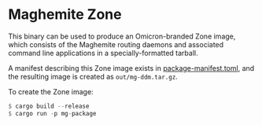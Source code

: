 # Maghemite Zone

This binary can be used to produce an Omicron-branded Zone image, which consists
of the Maghemite routing daemons and associated command line applications in a
specially-formatted tarball.

A manifest describing this Zone image exists in
[package-manifest.toml](../package-manifest.toml), and the resulting image is
created as `out/mg-ddm.tar.gz`.

To create the Zone image:

```rust
$ cargo build --release
$ cargo run -p mg-package
```
